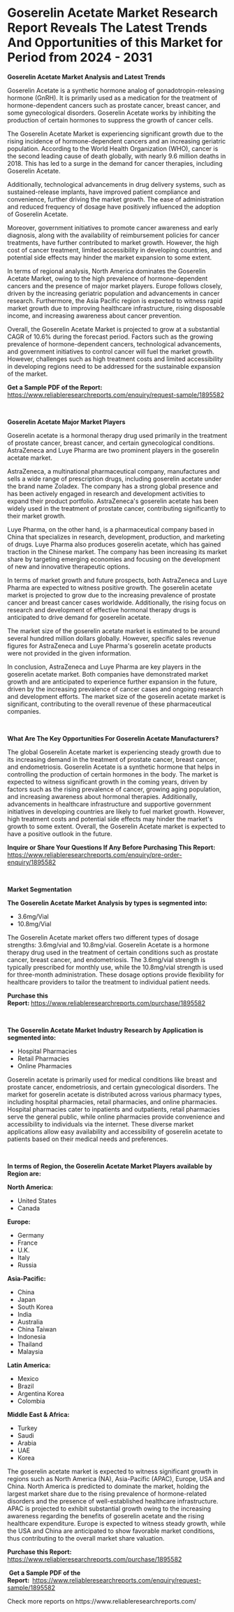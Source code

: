 <p><h1>Goserelin Acetate Market Research Report Reveals The Latest Trends And Opportunities of this Market for Period from 2024 - 2031</h1></p><p><strong>Goserelin Acetate Market Analysis and Latest Trends</strong></p>
<p><p>Goserelin Acetate is a synthetic hormone analog of gonadotropin-releasing hormone (GnRH). It is primarily used as a medication for the treatment of hormone-dependent cancers such as prostate cancer, breast cancer, and some gynecological disorders. Goserelin Acetate works by inhibiting the production of certain hormones to suppress the growth of cancer cells.</p><p>The Goserelin Acetate Market is experiencing significant growth due to the rising incidence of hormone-dependent cancers and an increasing geriatric population. According to the World Health Organization (WHO), cancer is the second leading cause of death globally, with nearly 9.6 million deaths in 2018. This has led to a surge in the demand for cancer therapies, including Goserelin Acetate.</p><p>Additionally, technological advancements in drug delivery systems, such as sustained-release implants, have improved patient compliance and convenience, further driving the market growth. The ease of administration and reduced frequency of dosage have positively influenced the adoption of Goserelin Acetate.</p><p>Moreover, government initiatives to promote cancer awareness and early diagnosis, along with the availability of reimbursement policies for cancer treatments, have further contributed to market growth. However, the high cost of cancer treatment, limited accessibility in developing countries, and potential side effects may hinder the market expansion to some extent.</p><p>In terms of regional analysis, North America dominates the Goserelin Acetate Market, owing to the high prevalence of hormone-dependent cancers and the presence of major market players. Europe follows closely, driven by the increasing geriatric population and advancements in cancer research. Furthermore, the Asia Pacific region is expected to witness rapid market growth due to improving healthcare infrastructure, rising disposable income, and increasing awareness about cancer prevention.</p><p>Overall, the Goserelin Acetate Market is projected to grow at a substantial CAGR of 10.6% during the forecast period. Factors such as the growing prevalence of hormone-dependent cancers, technological advancements, and government initiatives to control cancer will fuel the market growth. However, challenges such as high treatment costs and limited accessibility in developing regions need to be addressed for the sustainable expansion of the market.</p></p>
<p><strong>Get a Sample PDF of the Report:&nbsp;</strong> <a href="https://www.reliableresearchreports.com/enquiry/request-sample/1895582">https://www.reliableresearchreports.com/enquiry/request-sample/1895582</a></p>
<p>&nbsp;</p>
<p><strong>Goserelin Acetate Major Market Players</strong></p>
<p><p>Goserelin acetate is a hormonal therapy drug used primarily in the treatment of prostate cancer, breast cancer, and certain gynecological conditions. AstraZeneca and Luye Pharma are two prominent players in the goserelin acetate market. </p><p>AstraZeneca, a multinational pharmaceutical company, manufactures and sells a wide range of prescription drugs, including goserelin acetate under the brand name Zoladex. The company has a strong global presence and has been actively engaged in research and development activities to expand their product portfolio. AstraZeneca's goserelin acetate has been widely used in the treatment of prostate cancer, contributing significantly to their market growth.</p><p>Luye Pharma, on the other hand, is a pharmaceutical company based in China that specializes in research, development, production, and marketing of drugs. Luye Pharma also produces goserelin acetate, which has gained traction in the Chinese market. The company has been increasing its market share by targeting emerging economies and focusing on the development of new and innovative therapeutic options.</p><p>In terms of market growth and future prospects, both AstraZeneca and Luye Pharma are expected to witness positive growth. The goserelin acetate market is projected to grow due to the increasing prevalence of prostate cancer and breast cancer cases worldwide. Additionally, the rising focus on research and development of effective hormonal therapy drugs is anticipated to drive demand for goserelin acetate.</p><p>The market size of the goserelin acetate market is estimated to be around several hundred million dollars globally. However, specific sales revenue figures for AstraZeneca and Luye Pharma's goserelin acetate products were not provided in the given information.</p><p>In conclusion, AstraZeneca and Luye Pharma are key players in the goserelin acetate market. Both companies have demonstrated market growth and are anticipated to experience further expansion in the future, driven by the increasing prevalence of cancer cases and ongoing research and development efforts. The market size of the goserelin acetate market is significant, contributing to the overall revenue of these pharmaceutical companies.</p></p>
<p>&nbsp;</p>
<p><strong>What Are The Key Opportunities For Goserelin Acetate Manufacturers?</strong></p>
<p><p>The global Goserelin Acetate market is experiencing steady growth due to its increasing demand in the treatment of prostate cancer, breast cancer, and endometriosis. Goserelin Acetate is a synthetic hormone that helps in controlling the production of certain hormones in the body. The market is expected to witness significant growth in the coming years, driven by factors such as the rising prevalence of cancer, growing aging population, and increasing awareness about hormonal therapies. Additionally, advancements in healthcare infrastructure and supportive government initiatives in developing countries are likely to fuel market growth. However, high treatment costs and potential side effects may hinder the market's growth to some extent. Overall, the Goserelin Acetate market is expected to have a positive outlook in the future.</p></p>
<p><strong>Inquire or Share Your Questions If Any Before Purchasing This Report:</strong> <a href="https://www.reliableresearchreports.com/enquiry/pre-order-enquiry/1895582">https://www.reliableresearchreports.com/enquiry/pre-order-enquiry/1895582</a></p>
<p>&nbsp;</p>
<p><strong>Market Segmentation</strong></p>
<p><strong>The Goserelin Acetate Market Analysis by types is segmented into:</strong></p>
<p><ul><li>3.6mg/Vial</li><li>10.8mg/Vial</li></ul></p>
<p><p>The Goserelin Acetate market offers two different types of dosage strengths: 3.6mg/vial and 10.8mg/vial. Goserelin Acetate is a hormone therapy drug used in the treatment of certain conditions such as prostate cancer, breast cancer, and endometriosis. The 3.6mg/vial strength is typically prescribed for monthly use, while the 10.8mg/vial strength is used for three-month administration. These dosage options provide flexibility for healthcare providers to tailor the treatment to individual patient needs.</p></p>
<p><strong>Purchase this Report:&nbsp;</strong><a href="https://www.reliableresearchreports.com/purchase/1895582">https://www.reliableresearchreports.com/purchase/1895582</a></p>
<p>&nbsp;</p>
<p><strong>The Goserelin Acetate Market Industry Research by Application is segmented into:</strong></p>
<p><ul><li>Hospital Pharmacies</li><li>Retail Pharmacies</li><li>Online Pharmacies</li></ul></p>
<p><p>Goserelin acetate is primarily used for medical conditions like breast and prostate cancer, endometriosis, and certain gynecological disorders. The market for goserelin acetate is distributed across various pharmacy types, including hospital pharmacies, retail pharmacies, and online pharmacies. Hospital pharmacies cater to inpatients and outpatients, retail pharmacies serve the general public, while online pharmacies provide convenience and accessibility to individuals via the internet. These diverse market applications allow easy availability and accessibility of goserelin acetate to patients based on their medical needs and preferences.</p></p>
<p>&nbsp;</p>
<p><strong>In terms of Region, the Goserelin Acetate Market Players available by Region are:</strong></p>
<p>
    <p> <strong> North America: </strong>
        <ul>
            <li>United States</li>
            <li>Canada</li>
        </ul>
        </p> 
    <p> <strong> Europe: </strong>
        <ul>
            <li>Germany</li>
            <li>France</li>
            <li>U.K.</li>
            <li>Italy</li>
            <li>Russia</li>
        </ul>
        </p> 
    <p> <strong> Asia-Pacific: </strong>
        <ul>
            <li>China</li>
            <li>Japan</li>
            <li>South Korea</li>
            <li>India</li>
            <li>Australia</li>
            <li>China Taiwan</li>
            <li>Indonesia</li>
            <li>Thailand</li>
            <li>Malaysia</li>
        </ul>
        </p> 
    <p> <strong> Latin America: </strong>
        <ul>
            <li>Mexico</li>
            <li>Brazil</li>
            <li>Argentina Korea</li>
            <li>Colombia</li>
        </ul>
        </p> 
    <p> <strong> Middle East & Africa: </strong>
        <ul>
            <li>Turkey</li>
            <li>Saudi</li>
            <li>Arabia</li>
            <li>UAE</li>
            <li>Korea</li>
        </ul>
    </p>
    </p>
<p><p>The goserelin acetate market is expected to witness significant growth in regions such as North America (NA), Asia-Pacific (APAC), Europe, USA and China. North America is predicted to dominate the market, holding the largest market share due to the rising prevalence of hormone-related disorders and the presence of well-established healthcare infrastructure. APAC is projected to exhibit substantial growth owing to the increasing awareness regarding the benefits of goserelin acetate and the rising healthcare expenditure. Europe is expected to witness steady growth, while the USA and China are anticipated to show favorable market conditions, thus contributing to the overall market share valuation.</p></p>
<p><strong>Purchase this Report: </strong><a href="https://www.reliableresearchreports.com/purchase/1895582">https://www.reliableresearchreports.com/purchase/1895582</a></p>
<p>&nbsp;<strong>Get a Sample PDF of the Report:&nbsp;&nbsp;</strong><a href="https://www.reliableresearchreports.com/enquiry/request-sample/1895582">https://www.reliableresearchreports.com/enquiry/request-sample/1895582</a></p>
<p><strong></strong></p>
<p>Check more reports on https://www.reliableresearchreports.com/</p>